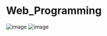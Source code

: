 # Web_Programming
![image](https://github.com/user-attachments/assets/961baf80-f260-4b95-8d70-915835b23d57)
![image](https://github.com/user-attachments/assets/c0fbb511-5930-49c9-9cc1-5d76ff90b6c0)




